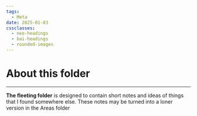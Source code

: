 ```yaml
---
tags:
  - Meta
date: 2025-01-03
cssclasses:
  - neo-headings
  - bai-headings
  - rounded-images
---
```

# About this folder

***
**The fleeting folder** is designed to contain short notes and ideas of things that I found somewhere else. These notes may be turned into a loner version in the Areas folder